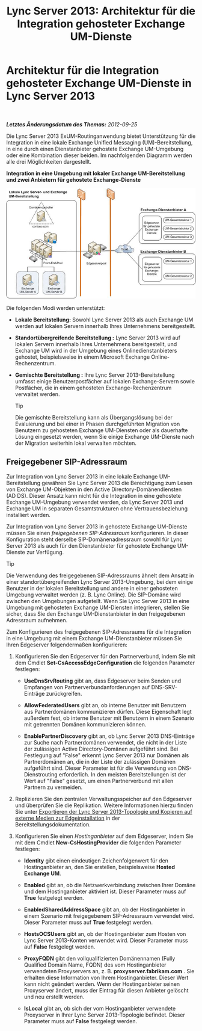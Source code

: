 ﻿---
title: 'Lync Server 2013: Architektur für die Integration gehosteter Exchange UM-Dienste'
TOCTitle: Architektur für die Integration gehosteter Exchange UM-Dienste
ms:assetid: 0094d5dc-1836-441c-b6e2-f88e35203a8d
ms:mtpsurl: https://technet.microsoft.com/de-de/library/Gg398067(v=OCS.15)
ms:contentKeyID: 49292975
ms.date: 05/19/2016
mtps_version: v=OCS.15
ms.translationtype: HT
---

# Architektur für die Integration gehosteter Exchange UM-Dienste in Lync Server 2013

 

_**Letztes Änderungsdatum des Themas:** 2012-09-25_

Die Lync Server 2013 ExUM-Routinganwendung bietet Unterstützung für die Integration in eine lokale Exchange Unified Messaging (UM)-Bereitstellung, in eine durch einen Dienstanbieter gehostete Exchange UM-Umgebung oder eine Kombination dieser beiden. Im nachfolgenden Diagramm werden alle drei Möglichkeiten dargestellt.

**Integration in eine Umgebung mit lokaler Exchange UM-Bereitstellung und zwei Anbietern für gehostete Exchange-Dienste**

![Lokale Lync Server-Exchange UM-Bereitstellung](images/Gg398821.d6498eb9-87ee-40f3-8ecd-852f91546590(OCS.15).jpg "Lokale Lync Server-Exchange UM-Bereitstellung")

Die folgenden Modi werden unterstützt:

  - **Lokale Bereitstellung:** Sowohl Lync Server 2013 als auch Exchange UM werden auf lokalen Servern innerhalb Ihres Unternehmens bereitgestellt.

  - **Standortübergreifende Bereitstellung :** Lync Server 2013 wird auf lokalen Servern innerhalb Ihres Unternehmens bereitgestellt, und Exchange UM wird in der Umgebung eines Onlinedienstanbieters gehostet, beispielsweise in einem Microsoft Exchange Online-Rechenzentrum.

  - **Gemischte Bereitstellung :** Ihre Lync Server 2013-Bereitstellung umfasst einige Benutzerpostfächer auf lokalen Exchange-Servern sowie Postfächer, die in einem gehosteten Exchange-Rechenzentrum verwaltet werden.
    

    > [!TIP]
    > Die gemischte Bereitstellung kann als Übergangslösung bei der Evaluierung und bei einer in Phasen durchgeführten Migration von Benutzern zu gehosteten Exchange UM-Diensten oder als dauerhafte Lösung eingesetzt werden, wenn Sie einige Exchange UM-Dienste nach der Migration weiterhin lokal verwalten möchten.



## Freigegebener SIP-Adressraum

Zur Integration von Lync Server 2013 in eine lokale Exchange UM-Bereitstellung gewähren Sie Lync Server 2013 die Berechtigung zum Lesen von Exchange UM-Objekten in den Active Directory-Domänendiensten (AD DS). Dieser Ansatz kann nicht für die Integration in eine gehostete Exchange UM-Umgebung verwendet werden, da Lync Server 2013 und Exchange UM in separaten Gesamtstrukturen ohne Vertrauensbeziehung installiert werden.

Zur Integration von Lync Server 2013 in gehostete Exchange UM-Dienste müssen Sie einen *freigegebenen SIP-Adressraum* konfigurieren. In dieser Konfiguration steht derselbe SIP-Domänenadressraum sowohl für Lync Server 2013 als auch für den Dienstanbieter für gehostete Exchange UM-Dienste zur Verfügung.


> [!TIP]
> Die Verwendung des freigegebenen SIP-Adressraums ähnelt dem Ansatz in einer standortübergreifenden Lync Server 2013-Umgebung, bei dem einige Benutzer in der lokalen Bereitstellung und andere in einer gehosteten Umgebung verwaltet werden (z.&nbsp;B. Lync Online). Die SIP-Domäne wird zwischen den Umgebungen aufgeteilt. Wenn Sie Lync Server 2013 in eine Umgebung mit gehosteten Exchange UM-Diensten integrieren, stellen Sie sicher, dass Sie den Exchange UM-Dienstanbieter in den freigegebenen Adressraum aufnehmen.



Zum Konfigurieren des freigegebenen SIP-Adressraums für die Integration in eine Umgebung mit einem Exchange UM-Dienstanbieter müssen Sie Ihren Edgeserver folgendermaßen konfigurieren:

1.  Konfigurieren Sie den Edgeserver für den Partnerverbund, indem Sie mit dem Cmdlet **Set-CsAccessEdgeConfiguration** die folgenden Parameter festlegen:
    
      - **UseDnsSrvRouting** gibt an, dass Edgeserver beim Senden und Empfangen von Partnerverbundanforderungen auf DNS-SRV-Einträge zurückgreifen.
    
      - **AllowFederatedUsers** gibt an, ob interne Benutzer mit Benutzern aus Partnerdomänen kommunizieren dürfen. Diese Eigenschaft legt außerdem fest, ob interne Benutzer mit Benutzern in einem Szenario mit getrennten Domänen kommunizieren können.
    
      - **EnablePartnerDiscovery** gibt an, ob Lync Server 2013 DNS-Einträge zur Suche nach Partnerdomänen verwendet, die nicht in der Liste der zulässigen Active Directory-Domänen aufgeführt sind. Bei Festlegung auf "False" erkennt Lync Server 2013 nur Domänen als Partnerdomänen an, die in der Liste der zulässigen Domänen aufgeführt sind. Dieser Parameter ist für die Verwendung von DNS-Dienstrouting erforderlich. In den meisten Bereitstellungen ist der Wert auf "False" gesetzt, um einen Partnerverbund mit allen Partnern zu vermeiden.

2.  Replizieren Sie den zentralen Verwaltungsspeicher auf den Edgeserver und überprüfen Sie die Replikation. Weitere Informationen hierzu finden Sie unter [Exportieren der Lync Server 2013-Topologie und Kopieren auf externe Medien zur Edgeinstallation](lync-server-2013-export-your-topology-and-copy-it-to-external-media-for-edge-installation.md) in der Bereitstellungsdokumentation.

3.  Konfigurieren Sie einen *Hostinganbieter* auf dem Edgeserver, indem Sie mit dem Cmdlet **New-CsHostingProvider** die folgenden Parameter festlegen:
    
      - **Identity** gibt einen eindeutigen Zeichenfolgenwert für den Hostinganbieter an, den Sie erstellen, beispielsweise **Hosted Exchange UM**.
    
      - **Enabled** gibt an, ob die Netzwerkverbindung zwischen Ihrer Domäne und dem Hostinganbieter aktiviert ist. Dieser Parameter muss auf **True** festgelegt werden.
    
      - **EnabledSharedAddressSpace** gibt an, ob der Hostinganbieter in einem Szenario mit freigegebenem SIP-Adressraum verwendet wird. Dieser Parameter muss auf **True** festgelegt werden.
    
      - **HostsOCSUsers** gibt an, ob der Hostinganbieter zum Hosten von Lync Server 2013-Konten verwendet wird. Dieser Parameter muss auf **False** festgelegt werden.
    
      - **ProxyFQDN** gibt den vollqualifizierten Domänennamen (Fully Qualified Domain Name, FQDN) des vom Hostinganbieter verwendeten Proxyservers an, z. B. **proxyserver.fabrikam.com** . Sie erhalten diese Information von Ihrem Hostinganbieter. Dieser Wert kann nicht geändert werden. Wenn der Hostinganbieter seinen Proxyserver ändert, muss der Eintrag für diesen Anbieter gelöscht und neu erstellt werden.
    
      - **IsLocal** gibt an, ob sich der vom Hostinganbieter verwendete Proxyserver in Ihrer Lync Server 2013-Topologie befindet. Dieser Parameter muss auf **False** festgelegt werden.

